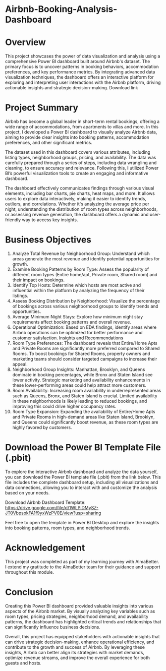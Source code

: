 # Airbnb-Booking-Analysis-Dashboard

# Overview
This project showcases the power of data visualization and analysis using a comprehensive Power BI dashboard built around Airbnb's dataset. The primary focus is to uncover patterns in booking behaviors, accommodation preferences, and key performance metrics. By integrating advanced data visualization techniques, the dashboard offers an interactive platform for exploring and interpreting user interactions with the Airbnb platform, driving actionable insights and strategic decision-making.
Download link 
# Project Summary
Airbnb has become a global leader in short-term rental bookings, offering a wide range of accommodations, from apartments to villas and more. In this project, I developed a Power BI dashboard to visually analyze Airbnb data, aiming to provide clear insights into booking patterns, accommodation preferences, and other significant metrics.

The dataset used in this dashboard covers various attributes, including listing types, neighborhood groups, pricing, and availability. The data was carefully prepared through a series of steps, including data wrangling and cleaning, to ensure accuracy and relevance. Following this, I utilized Power BI’s powerful visualization tools to create an engaging and informative dashboard.

The dashboard effectively communicates findings through various visual elements, including bar charts, pie charts, heat maps, and more. It allows users to explore data interactively, making it easier to identify trends, outliers, and correlations. Whether it's analyzing the average price per night, understanding the distribution of room types across neighborhoods, or assessing revenue generation, the dashboard offers a dynamic and user-friendly way to access key insights.

# Business Objectives
1. Analyze Total Revenue by Neighborhood Group: Understand which areas generate the most revenue and identify potential opportunities for growth.
2. Examine Booking Patterns by Room Type: Assess the popularity of different room types (Entire home/apt, Private room, Shared room) and their impact on bookings.
3. Identify Top Hosts: Determine which hosts are most active and influential within the platform by analyzing the frequency of their listings.
4. Assess Booking Distribution by Neighborhood: Visualize the percentage of bookings across various neighborhood groups to identify trends and opportunities.
5. Average Minimum Night Stays: Explore how minimum night stay requirements affect booking patterns and overall revenue.
6. Operational Optimization: Based on EDA findings, identify areas where Airbnb operations can be optimized for better performance and customer satisfaction.
Insights and Recommendations
7. Room Type Preferences: The dashboard reveals that Entire/Home Apts and Private Rooms are significantly more preferred compared to Shared Rooms. To boost bookings for Shared Rooms, property owners and marketing teams should consider targeted campaigns to increase their appeal.
8. Neighborhood Group Insights: Manhattan, Brooklyn, and Queens dominate in booking percentages, while Bronx and Staten Island see lower activity. Strategic marketing and availability enhancements in these lower-performing areas could help attract more customers.
9. Room Availability: Increasing room availability in underrepresented areas such as Queens, Bronx, and Staten Island is crucial. Limited availability in these neighborhoods is likely leading to reduced bookings, and improving this could drive higher occupancy rates.
10. Room Type Expansion: Expanding the availability of Entire/Home Apts and Private Rooms in high-demand areas like Staten Island, Brooklyn, and Queens could significantly boost revenue, as these room types are highly favored by customers.

# Download the Power BI Template File (.pbit)
To explore the interactive Airbnb dashboard and analyze the data yourself, you can download the Power BI template file (.pbit) from the link below. This file includes the complete dashboard setup, including all visualizations and data connections, allowing you to interact with and customize the analysis based on your needs.

Download Airbnb Dashboard Template: https://drive.google.com/file/d/1WLPiDMySZ-JT0VbpsokFA1f9yxWzPV0E/view?usp=sharing

Feel free to open the template in Power BI Desktop and explore the insights into booking patterns, room types, and neighborhood trends.

# Acknowledgement
This project was completed as part of my learning journey with AlmaBetter. I extend my gratitude to the AlmaBetter team for their guidance and support throughout this module.

# Conclusion
Creating this Power BI dashboard provided valuable insights into various aspects of the Airbnb market. By visually analyzing key variables such as room types, pricing strategies, neighborhood demand, and availability patterns, the dashboard has highlighted critical trends and relationships that can significantly influence business decisions.

Overall, this project has equipped stakeholders with actionable insights that can drive strategic decision-making, enhance operational efficiency, and contribute to the growth and success of Airbnb. By leveraging these insights, Airbnb can better align its strategies with market demands, optimize revenue streams, and improve the overall experience for both guests and hosts.
